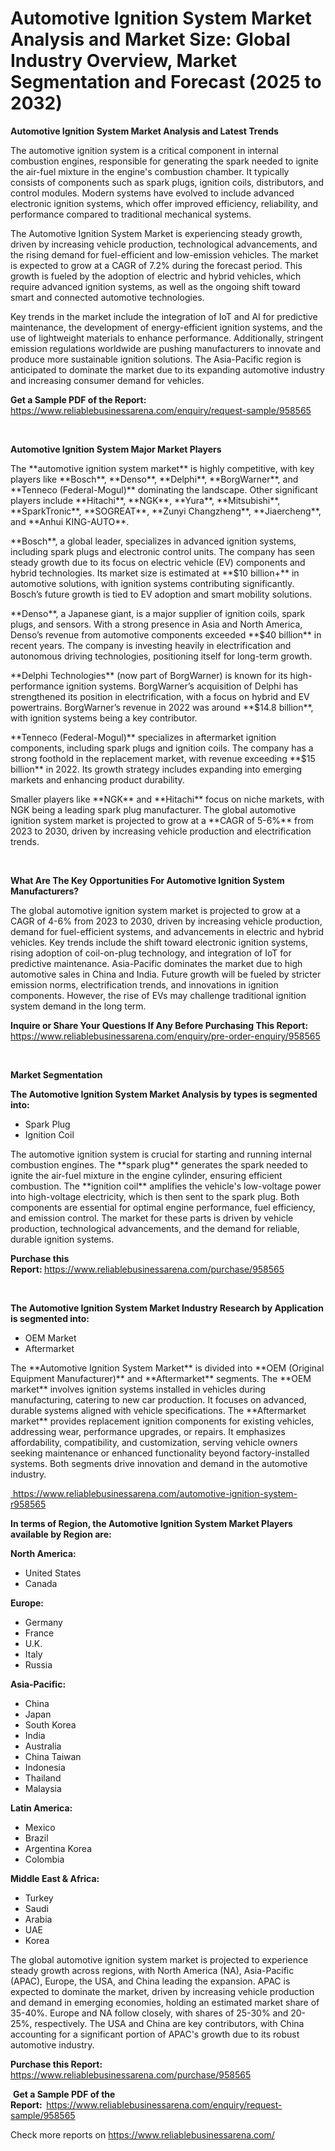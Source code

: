 <p><h1>Automotive Ignition System Market Analysis and Market Size: Global Industry Overview, Market Segmentation and Forecast (2025 to 2032)</h1></p><p><strong>Automotive Ignition System Market Analysis and Latest Trends</strong></p>
<p><p>The automotive ignition system is a critical component in internal combustion engines, responsible for generating the spark needed to ignite the air-fuel mixture in the engine's combustion chamber. It typically consists of components such as spark plugs, ignition coils, distributors, and control modules. Modern systems have evolved to include advanced electronic ignition systems, which offer improved efficiency, reliability, and performance compared to traditional mechanical systems.</p><p>The Automotive Ignition System Market is experiencing steady growth, driven by increasing vehicle production, technological advancements, and the rising demand for fuel-efficient and low-emission vehicles. The market is expected to grow at a CAGR of 7.2% during the forecast period. This growth is fueled by the adoption of electric and hybrid vehicles, which require advanced ignition systems, as well as the ongoing shift toward smart and connected automotive technologies.</p><p>Key trends in the market include the integration of IoT and AI for predictive maintenance, the development of energy-efficient ignition systems, and the use of lightweight materials to enhance performance. Additionally, stringent emission regulations worldwide are pushing manufacturers to innovate and produce more sustainable ignition solutions. The Asia-Pacific region is anticipated to dominate the market due to its expanding automotive industry and increasing consumer demand for vehicles.</p></p>
<p><strong>Get a Sample PDF of the Report:&nbsp;</strong> <a href="https://www.reliablebusinessarena.com/enquiry/request-sample/958565?utm_campaign=2031&utm_medium=2&utm_source=Github&utm_content=ia&utm_term=23012025&utm_id=automotive-ignition-system">https://www.reliablebusinessarena.com/enquiry/request-sample/958565</a></p>
<p>&nbsp;</p>
<p><strong>Automotive Ignition System Major Market Players</strong></p>
<p><p>The **automotive ignition system market** is highly competitive, with key players like **Bosch**, **Denso**, **Delphi**, **BorgWarner**, and **Tenneco (Federal-Mogul)** dominating the landscape. Other significant players include **Hitachi**, **NGK**, **Yura**, **Mitsubishi**, **SparkTronic**, **SOGREAT**, **Zunyi Changzheng**, **Jiaercheng**, and **Anhui KING-AUTO**.</p><p>**Bosch**, a global leader, specializes in advanced ignition systems, including spark plugs and electronic control units. The company has seen steady growth due to its focus on electric vehicle (EV) components and hybrid technologies. Its market size is estimated at **$10 billion+** in automotive solutions, with ignition systems contributing significantly. Bosch’s future growth is tied to EV adoption and smart mobility solutions.</p><p>**Denso**, a Japanese giant, is a major supplier of ignition coils, spark plugs, and sensors. With a strong presence in Asia and North America, Denso’s revenue from automotive components exceeded **$40 billion** in recent years. The company is investing heavily in electrification and autonomous driving technologies, positioning itself for long-term growth.</p><p>**Delphi Technologies** (now part of BorgWarner) is known for its high-performance ignition systems. BorgWarner’s acquisition of Delphi has strengthened its position in electrification, with a focus on hybrid and EV powertrains. BorgWarner’s revenue in 2022 was around **$14.8 billion**, with ignition systems being a key contributor.</p><p>**Tenneco (Federal-Mogul)** specializes in aftermarket ignition components, including spark plugs and ignition coils. The company has a strong foothold in the replacement market, with revenue exceeding **$15 billion** in 2022. Its growth strategy includes expanding into emerging markets and enhancing product durability.</p><p>Smaller players like **NGK** and **Hitachi** focus on niche markets, with NGK being a leading spark plug manufacturer. The global automotive ignition system market is projected to grow at a **CAGR of 5-6%** from 2023 to 2030, driven by increasing vehicle production and electrification trends.</p></p>
<p>&nbsp;</p>
<p><strong>What Are The Key Opportunities For Automotive Ignition System Manufacturers?</strong></p>
<p><p>The global automotive ignition system market is projected to grow at a CAGR of 4-6% from 2023 to 2030, driven by increasing vehicle production, demand for fuel-efficient systems, and advancements in electric and hybrid vehicles. Key trends include the shift toward electronic ignition systems, rising adoption of coil-on-plug technology, and integration of IoT for predictive maintenance. Asia-Pacific dominates the market due to high automotive sales in China and India. Future growth will be fueled by stricter emission norms, electrification trends, and innovations in ignition components. However, the rise of EVs may challenge traditional ignition system demand in the long term.</p></p>
<p><strong>Inquire or Share Your Questions If Any Before Purchasing This Report:</strong> <a href="https://www.reliablebusinessarena.com/enquiry/pre-order-enquiry/958565?utm_campaign=2031&utm_medium=2&utm_source=Github&utm_content=ia&utm_term=23012025&utm_id=automotive-ignition-system">https://www.reliablebusinessarena.com/enquiry/pre-order-enquiry/958565</a></p>
<p>&nbsp;</p>
<p><strong>Market Segmentation</strong></p>
<p><strong>The Automotive Ignition System Market Analysis by types is segmented into:</strong></p>
<p><ul><li>Spark Plug</li><li>Ignition Coil</li></ul></p>
<p><p>The automotive ignition system is crucial for starting and running internal combustion engines. The **spark plug** generates the spark needed to ignite the air-fuel mixture in the engine cylinder, ensuring efficient combustion. The **ignition coil** amplifies the vehicle's low-voltage power into high-voltage electricity, which is then sent to the spark plug. Both components are essential for optimal engine performance, fuel efficiency, and emission control. The market for these parts is driven by vehicle production, technological advancements, and the demand for reliable, durable ignition systems.</p></p>
<p><strong>Purchase this Report:&nbsp;</strong><a href="https://www.reliablebusinessarena.com/purchase/958565?utm_campaign=2031&utm_medium=2&utm_source=Github&utm_content=ia&utm_term=23012025&utm_id=automotive-ignition-system">https://www.reliablebusinessarena.com/purchase/958565</a></p>
<p>&nbsp;</p>
<p><strong>The Automotive Ignition System Market Industry Research by Application is segmented into:</strong></p>
<p><ul><li>OEM Market</li><li>Aftermarket</li></ul></p>
<p><p>The **Automotive Ignition System Market** is divided into **OEM (Original Equipment Manufacturer)** and **Aftermarket** segments. The **OEM market** involves ignition systems installed in vehicles during manufacturing, catering to new car production. It focuses on advanced, durable systems aligned with vehicle specifications. The **Aftermarket market** provides replacement ignition components for existing vehicles, addressing wear, performance upgrades, or repairs. It emphasizes affordability, compatibility, and customization, serving vehicle owners seeking maintenance or enhanced functionality beyond factory-installed systems. Both segments drive innovation and demand in the automotive industry.</p></p>
<p><a href="https://www.reliablebusinessarena.com/automotive-ignition-system-r958565?utm_campaign=2031&utm_medium=2&utm_source=Github&utm_content=ia&utm_term=23012025&utm_id=automotive-ignition-system">&nbsp;https://www.reliablebusinessarena.com/automotive-ignition-system-r958565</a></p>
<p><strong>In terms of Region, the Automotive Ignition System Market Players available by Region are:</strong></p>
<p>
    <p> <strong> North America: </strong>
        <ul>
            <li>United States</li>
            <li>Canada</li>
        </ul>
        </p> 
    <p> <strong> Europe: </strong>
        <ul>
            <li>Germany</li>
            <li>France</li>
            <li>U.K.</li>
            <li>Italy</li>
            <li>Russia</li>
        </ul>
        </p> 
    <p> <strong> Asia-Pacific: </strong>
        <ul>
            <li>China</li>
            <li>Japan</li>
            <li>South Korea</li>
            <li>India</li>
            <li>Australia</li>
            <li>China Taiwan</li>
            <li>Indonesia</li>
            <li>Thailand</li>
            <li>Malaysia</li>
        </ul>
        </p> 
    <p> <strong> Latin America: </strong>
        <ul>
            <li>Mexico</li>
            <li>Brazil</li>
            <li>Argentina Korea</li>
            <li>Colombia</li>
        </ul>
        </p> 
    <p> <strong> Middle East & Africa: </strong>
        <ul>
            <li>Turkey</li>
            <li>Saudi</li>
            <li>Arabia</li>
            <li>UAE</li>
            <li>Korea</li>
        </ul>
    </p>
    </p>
<p><p>The global automotive ignition system market is projected to experience steady growth across regions, with North America (NA), Asia-Pacific (APAC), Europe, the USA, and China leading the expansion. APAC is expected to dominate the market, driven by increasing vehicle production and demand in emerging economies, holding an estimated market share of 35-40%. Europe and NA follow closely, with shares of 25-30% and 20-25%, respectively. The USA and China are key contributors, with China accounting for a significant portion of APAC's growth due to its robust automotive industry.</p></p>
<p><strong>Purchase this Report: </strong><a href="https://www.reliablebusinessarena.com/purchase/958565?utm_campaign=2031&utm_medium=2&utm_source=Github&utm_content=ia&utm_term=23012025&utm_id=automotive-ignition-system">https://www.reliablebusinessarena.com/purchase/958565</a></p>
<p>&nbsp;<strong>Get a Sample PDF of the Report:&nbsp;&nbsp;</strong><a href="https://www.reliablebusinessarena.com/enquiry/request-sample/958565?utm_campaign=2031&utm_medium=2&utm_source=Github&utm_content=ia&utm_term=23012025&utm_id=automotive-ignition-system">https://www.reliablebusinessarena.com/enquiry/request-sample/958565</a></p>
<p><strong></strong></p>
<p>Check more reports on <a href="https://www.reliablebusinessarena.com/?utm_campaign=2031&utm_medium=2&utm_source=Github&utm_content=ia&utm_term=23012025&utm_id=automotive-ignition-system">https://www.reliablebusinessarena.com/</a></p>